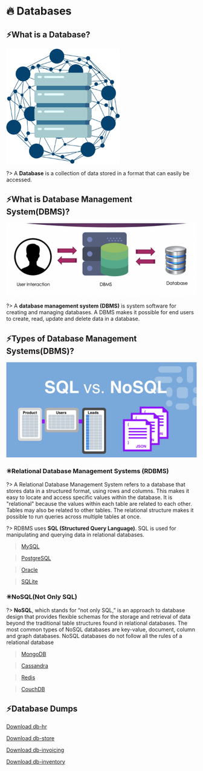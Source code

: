 # 🔥 Databases

## ⚡What is a Database?

<img alt="Technology" width="300px" src="/assets/images/database.png" />

?> A **Database** is a collection of data stored in a format that can easily be accessed. 

## ⚡What is Database Management System(DBMS)?

<img alt="Technology" width="700px" src="/assets/images/dbms.png" />

?> A **database management system (DBMS)** is system software for creating and managing databases. A DBMS makes it possible for end users to create, read, update and delete data in a database.

## ⚡Types of Database Management Systems(DBMS)?

<img alt="SQL vs NoSQL" width="700px" src="/assets/images/sql_nosql.png" />

### ✳Relational Database Management Systems (RDBMS)

?> A Relational Database Management System refers to a database that stores data in a structured format, using rows and columns. This makes it easy to locate and access specific values within the database. It is "relational" because the values within each table are related to each other. Tables may also be related to other tables. The relational structure makes it possible to run queries across multiple tables at once.

?> RDBMS uses **SQL (Structured Query Language)**. SQL is used for manipulating and querying data in relational databases.

> [MySQL](https://www.mysql.com/)

> [PostgreSQL](https://www.postgresql.org/)

> [Oracle](https://www.oracle.com/database/)

> [SQLite](https://www.sqlite.org/index.html)

### ✳NoSQL(Not Only SQL)

?> **NoSQL**, which stands for “not only SQL,” is an approach to database design that provides flexible schemas for the storage and retrieval of data beyond the traditional table structures found in relational databases. The most common types of NoSQL databases are key-value, document, column and graph databases. NoSQL databases do not follow all the rules of a relational database

> [MongoDB](https://www.mongodb.com/)

> [Cassandra](https://cassandra.apache.org/)

> [Redis](https://redis.io/)

> [CouchDB](https://couchdb.apache.org/)

## ⚡Database Dumps

<a class="btn btn-lg mt-3 form-control bg-danger text-light" href="/db_dump/create-db-hr.sql">Download db-hr</a>

<a class="btn btn-lg mt-3 form-control bg-danger text-light" href="/db_dump/create-db-store.sql">Download db-store</a>

<a class="btn btn-lg mt-3 form-control bg-danger text-light" href="/db_dump/create-db-invoicing.sql">Download db-invoicing</a>

<a class="btn btn-lg mt-3 form-control bg-danger text-light" href="/db_dump/create-db-inventory.sql">Download db-inventory</a>